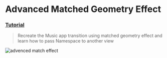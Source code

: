 # Advanced Matched Geometry Effect
 ### [Tutorial](https://designcode.io/swiftui-handbook-advanced-matched-geometry-effect)
> Recreate the Music app transition using matched geometry effect and learn how to pass Namespace to another view

 ![advenced match effect](https://github.com/mrgsdev/DesignCode/assets/157994617/6257cf2f-8bd2-4b70-b991-e3552eb31c3d)

